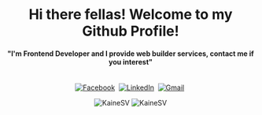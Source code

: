 <p>
  <h1 align="center"><b>Hi there fellas! Welcome to my Github Profile!</b></h1>
</p>
<h4 align="center"><b>"I'm Frontend Developer and I provide web builder services, contact me if you interest"</b></h4>

<p align="center">
<br>
<a href="https://www.facebook.com/Kaine86/"><img src="https://img.shields.io/badge/facebook-%231877F2.svg?&style=for-the-badge&logo=facebook&logoColor=white" alt="Facebook" /></a>&nbsp;
<a href="https://www.linkedin.com/in/phamvinhtai/"><img src="https://img.shields.io/badge/linkedin-%230077B5.svg?&style=for-the-badge&logo=linkedin&logoColor=white" alt="LinkedIn" /></a>&nbsp;
<a href="mailto:kainesv86@gmail.com"><img src="https://img.shields.io/badge/gmail-%23D14836.svg?&style=for-the-badge&logo=gmail&logoColor=white" alt="Gmail"/></a>&nbsp;
<div align="center">
  <img src="https://github-readme-stats.anuraghazra1.vercel.app/api/top-langs/?username=kainesv86&layout=compact&theme=radical&langs_count=10" alt="KaineSV"/>
  <img src="https://github-readme-stats.vercel.app/api?username=kainesv86&show_icons=true&theme=radical" alt="KaineSV"/>
</div>
